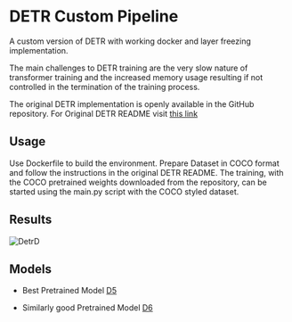 
# DETR Custom Pipeline

A custom version of DETR with working docker and layer freezing implementation. 

The main challenges
to DETR training are the very slow nature of transformer training and the increased memory usage
resulting if not controlled in the termination of the training process.

The original DETR implementation is openly available in the GitHub repository. For Original DETR README visit [this link](README_ORIGINAL.md)

## Usage

Use Dockerfile to build the environment. Prepare Dataset in COCO format and follow the instructions in the original DETR README. The training, with the COCO pretrained weights downloaded from the repository, can be started using the main.py script with the COCO styled dataset.

## Results

![DetrD](https://github.com/user-attachments/assets/3b5f53de-a4f9-438b-974d-512d9ff048fd)



## Models

* Best Pretrained Model [D5](https://drive.google.com/file/d/1G84ybh_JvDLgcF-1OWM2ge63e3fCoESb/view?usp=sharing) 

* Similarly good Pretrained Model [D6](https://drive.google.com/file/d/17XW5SPGvE9HOQHyVpQjchYuD8PlTpXOF/view?usp=sharing)
